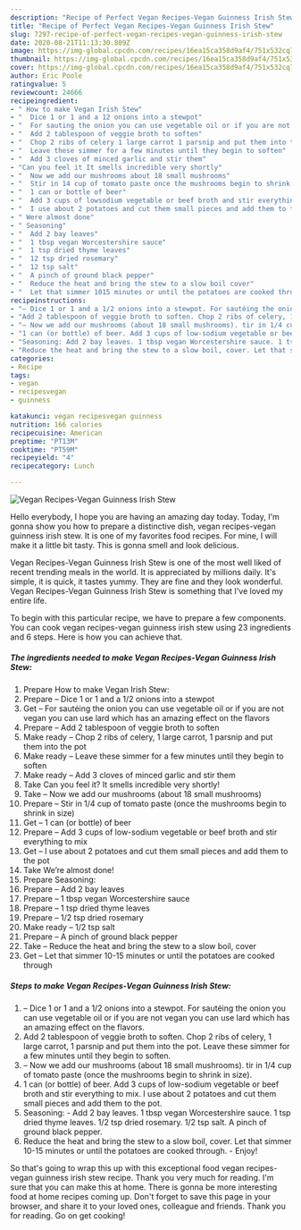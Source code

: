 ```yaml
---
description: "Recipe of Perfect Vegan Recipes-Vegan Guinness Irish Stew"
title: "Recipe of Perfect Vegan Recipes-Vegan Guinness Irish Stew"
slug: 7297-recipe-of-perfect-vegan-recipes-vegan-guinness-irish-stew
date: 2020-08-21T11:13:30.809Z
image: https://img-global.cpcdn.com/recipes/16ea15ca358d9af4/751x532cq70/vegan-recipes-vegan-guinness-irish-stew-recipe-main-photo.jpg
thumbnail: https://img-global.cpcdn.com/recipes/16ea15ca358d9af4/751x532cq70/vegan-recipes-vegan-guinness-irish-stew-recipe-main-photo.jpg
cover: https://img-global.cpcdn.com/recipes/16ea15ca358d9af4/751x532cq70/vegan-recipes-vegan-guinness-irish-stew-recipe-main-photo.jpg
author: Eric Poole
ratingvalue: 5
reviewcount: 24666
recipeingredient:
- " How to make Vegan Irish Stew"
- "  Dice 1 or 1 and a 12 onions into a stewpot"
- "  For sauting the onion you can use vegetable oil or if you are not vegan you can use lard which has an amazing effect on the flavors"
- "  Add 2 tablespoon of veggie broth to soften"
- "  Chop 2 ribs of celery 1 large carrot 1 parsnip and put them into the pot"
- "  Leave these simmer for a few minutes until they begin to soften"
- "  Add 3 cloves of minced garlic and stir them"
- "Can you feel it It smells incredible very shortly"
- "  Now we add our mushrooms about 18 small mushrooms"
- "  Stir in 14 cup of tomato paste once the mushrooms begin to shrink in size"
- "  1 can or bottle of beer"
- "  Add 3 cups of lowsodium vegetable or beef broth and stir everything to mix"
- "  I use about 2 potatoes and cut them small pieces and add them to the pot"
- " Were almost done"
- " Seasoning"
- "  Add 2 bay leaves"
- "  1 tbsp vegan Worcestershire sauce"
- "  1 tsp dried thyme leaves"
- "  12 tsp dried rosemary"
- "  12 tsp salt"
- "  A pinch of ground black pepper"
- "  Reduce the heat and bring the stew to a slow boil cover"
- "  Let that simmer 1015 minutes or until the potatoes are cooked through"
recipeinstructions:
- "– Dice 1 or 1 and a 1/2 onions into a stewpot. For sautéing the onion you can use vegetable oil or if you are not vegan you can use lard which has an amazing effect on the flavors."
- "Add 2 tablespoon of veggie broth to soften. Chop 2 ribs of celery, 1 large carrot, 1 parsnip and put them into the pot. Leave these simmer for a few minutes until they begin to soften."
- "– Now we add our mushrooms (about 18 small mushrooms). tir in 1/4 cup of tomato paste (once the mushrooms begin to shrink in size)."
- "1 can (or bottle) of beer. Add 3 cups of low-sodium vegetable or beef broth and stir everything to mix. I use about 2 potatoes and cut them small pieces and add them to the pot."
- "Seasoning: Add 2 bay leaves. 1 tbsp vegan Worcestershire sauce. 1 tsp dried thyme leaves. 1/2 tsp dried rosemary. 1/2 tsp salt. A pinch of ground black pepper."
- "Reduce the heat and bring the stew to a slow boil, cover. Let that simmer 10-15 minutes or until the potatoes are cooked through.  Enjoy!"
categories:
- Recipe
tags:
- vegan
- recipesvegan
- guinness

katakunci: vegan recipesvegan guinness 
nutrition: 166 calories
recipecuisine: American
preptime: "PT13M"
cooktime: "PT59M"
recipeyield: "4"
recipecategory: Lunch

---
```



![Vegan Recipes-Vegan Guinness Irish Stew](https://img-global.cpcdn.com/recipes/16ea15ca358d9af4/751x532cq70/vegan-recipes-vegan-guinness-irish-stew-recipe-main-photo.jpg)

Hello everybody, I hope you are having an amazing day today. Today, I'm gonna show you how to prepare a distinctive dish, vegan recipes-vegan guinness irish stew. It is one of my favorites food recipes. For mine, I will make it a little bit tasty. This is gonna smell and look delicious.

Vegan Recipes-Vegan Guinness Irish Stew is one of the most well liked of recent trending meals in the world. It is appreciated by millions daily. It's simple, it is quick, it tastes yummy. They are fine and they look wonderful. Vegan Recipes-Vegan Guinness Irish Stew is something that I've loved my entire life.




To begin with this particular recipe, we have to prepare a few components. You can cook vegan recipes-vegan guinness irish stew using 23 ingredients and 6 steps. Here is how you can achieve that.

<!--inarticleads1-->

##### The ingredients needed to make Vegan Recipes-Vegan Guinness Irish Stew:

1. Prepare  How to make Vegan Irish Stew:
1. Prepare  – Dice 1 or 1 and a 1/2 onions into a stewpot
1. Get  – For sautéing the onion you can use vegetable oil or if you are not vegan you can use lard which has an amazing effect on the flavors
1. Prepare  – Add 2 tablespoon of veggie broth to soften
1. Make ready  – Chop 2 ribs of celery, 1 large carrot, 1 parsnip and put them into the pot
1. Make ready  – Leave these simmer for a few minutes until they begin to soften
1. Make ready  – Add 3 cloves of minced garlic and stir them
1. Take Can you feel it? It smells incredible very shortly!
1. Take  – Now we add our mushrooms (about 18 small mushrooms)
1. Prepare  – Stir in 1/4 cup of tomato paste (once the mushrooms begin to shrink in size)
1. Get  – 1 can (or bottle) of beer
1. Prepare  – Add 3 cups of low-sodium vegetable or beef broth and stir everything to mix
1. Get  – I use about 2 potatoes and cut them small pieces and add them to the pot
1. Take  We’re almost done!
1. Prepare  Seasoning:
1. Prepare  – Add 2 bay leaves
1. Prepare  – 1 tbsp vegan Worcestershire sauce
1. Prepare  – 1 tsp dried thyme leaves
1. Prepare  – 1/2 tsp dried rosemary
1. Make ready  – 1/2 tsp salt
1. Prepare  – A pinch of ground black pepper
1. Take  – Reduce the heat and bring the stew to a slow boil, cover
1. Get  – Let that simmer 10-15 minutes or until the potatoes are cooked through




<!--inarticleads2-->

##### Steps to make Vegan Recipes-Vegan Guinness Irish Stew:

1. – Dice 1 or 1 and a 1/2 onions into a stewpot. For sautéing the onion you can use vegetable oil or if you are not vegan you can use lard which has an amazing effect on the flavors.
1. Add 2 tablespoon of veggie broth to soften. Chop 2 ribs of celery, 1 large carrot, 1 parsnip and put them into the pot. Leave these simmer for a few minutes until they begin to soften.
1. – Now we add our mushrooms (about 18 small mushrooms). tir in 1/4 cup of tomato paste (once the mushrooms begin to shrink in size).
1. 1 can (or bottle) of beer. Add 3 cups of low-sodium vegetable or beef broth and stir everything to mix. I use about 2 potatoes and cut them small pieces and add them to the pot.
1. Seasoning: - Add 2 bay leaves. 1 tbsp vegan Worcestershire sauce. 1 tsp dried thyme leaves. 1/2 tsp dried rosemary. 1/2 tsp salt. A pinch of ground black pepper.
1. Reduce the heat and bring the stew to a slow boil, cover. Let that simmer 10-15 minutes or until the potatoes are cooked through.  - Enjoy!




So that's going to wrap this up with this exceptional food vegan recipes-vegan guinness irish stew recipe. Thank you very much for reading. I'm sure that you can make this at home. There is gonna be more interesting food at home recipes coming up. Don't forget to save this page in your browser, and share it to your loved ones, colleague and friends. Thank you for reading. Go on get cooking!
